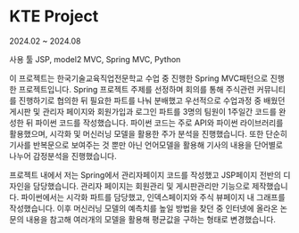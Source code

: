 # KTE Project

2024.02 ~ 2024.08

사용 툴
JSP, model2 MVC, Spring MVC, Python

이 프로젝트는 한국기술교육직업전문학교 수업 중 진행한 Spring MVC패턴으로 진행한 프로젝트입니다.
Spring 프로젝트 주제를 선정하며 회의를 통해 주식관련 커뮤니티를 진행하기로 협의한 뒤 필요한 파트를 나눠 분배했고
우선적으로 수업과정 중 배웠던 게시판 및 관리자 페이지와 회원가입과 로그인 파트를 3명의 팀원이 1주일간 코드를 완성한 뒤 파이썬 코드를 작성했습니다.
파이썬 코드는 주로 API와 파이썬 라이브러리를 활용했으며, 시각화 및 머신러닝 모델을 활용한 주가 분석을 진행했습니다.
또한 단순히 기사를 반복문으로 보여주는 것 뿐만 아닌 언어모델을 활용해 기사의 내용을 단어별로 나누어 감정분석을 진행했습니다.

프로젝트 내에서 저는 Spring에서 관리자페이지 코드를 작성했고 JSP페이지 전반의 디자인을 담당했습니다.
관리자 페이지는 회원관리 및 게시판관리만 기능으로 제작했습니다.
파이썬에서는 시각화 파트를 담당했고, 인덱스페이지와 주식 뷰페이지 내 그래프를 작성했습니다.
이후 머신러닝 모델의 예측치를 높일 방법을 찾던 중 인터넷에 올라온 논문의 내용을 참고해 여러개의 모델을 활용해 평균값을 구하는 형태로 변경했습니다.
